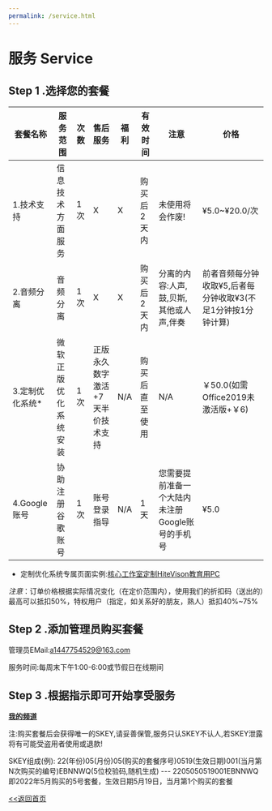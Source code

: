 ```yaml
---
permalink: /service.html
---
```


# 服务 Service

## Step 1 .选择您的套餐

| 套餐名称 | 服务范围| 次数 | 售后服务 | 福利 | 有效时间 | 注意 | 价格 |
| -------- | ----- | ------ |------- | ---- | -------- | ------------ | ----- |
| 1.技术支持 | 信息技术方面服务 | 1次 | X | X | 购买后2天内 | 未使用将会作废! | ¥5.0~¥20.0/次 |
| 2.音频分离 | 音频分离 | 1次 | X | X | 购买后2天内 | 分离的内容:人声,鼓,贝斯,其他或人声,伴奏 | 前者音频每分钟收取¥5,后者每分钟收取¥3(不足1分钟按1分钟计算) |
| 3.定制优化系统* | 微软正版优化系统安装 | 1次 | 正版永久数字激活+7天半价技术支持 | N/A |购买后直至使用 | N/A | ￥50.0(如需Office2019未激活版+￥6) |
| 4.Google账号 | 协助注册谷歌账号 | 1次 | 账号登录指导 | N/A | 1天 | 您需要提前准备一个大陆内未注册Google账号的手机号 | ¥5.0 |

* 定制优化系统专属页面实例:[核心工作室定制HiteVison教育用PC](/service/hvpc)

*注意*：订单价格根据实际情况变化（在定价范围内），使用我们的折扣码（送出的）最高可以抵扣50%，特权用户（指定，如关系好的朋友，熟人）抵扣40%~75%

## Step 2 .添加管理员购买套餐

管理员EMail:a1447754529@163.com

服务时间:每周末下午1:00-6:00或节假日在线期间

## Step 3 .根据指示即可开始享受服务

**[我的频道](https://www.youtube.com/channel/UCXKZtp7WHK2rfcrVfsvSTuw)**

注:购买套餐后会获得唯一的SKEY,请妥善保管,服务只认SKEY不认人,若SKEY泄露将有可能受盗用者使用或退款!

SKEY组成(例): 22(年份)05(月份)05(购买的套餐序号)0519(生效日期)001(当月第N次购买的编号)EBNNWQ(5位校验码,随机生成) --- 2205050519001EBNNWQ 即2022年5月购买的5号套餐，生效日期5月19日，当月第1个购买的套餐

[<<返回首页](https://corestudi0.github.io)

